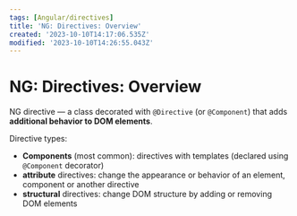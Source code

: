 ```yaml
---
tags: [Angular/directives]
title: 'NG: Directives: Overview'
created: '2023-10-10T14:17:06.535Z'
modified: '2023-10-10T14:26:55.043Z'
---
```


# NG: Directives: Overview

NG directive &mdash; a class decorated with `@Directive` (or `@Component`) that adds **additional behavior to DOM elements**.

Directive types:
- **Components** (most common): directives with templates (declared using `@Component` decorator)
- **attribute** directives: change the appearance or behavior of an element, component or another directive
- **structural** directives: change DOM structure by adding or removing DOM elements
